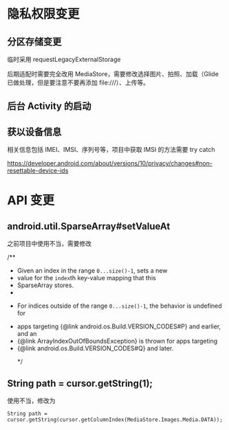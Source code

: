 # 隐私权限变更
## 分区存储变更
临时采用 requestLegacyExternalStorage

后期适配时需要完全改用 MediaStore，需要修改选择图片、拍照、加载（Glide 已做处理，但是要注意不要再添加 file:///）、上传等。

## 后台 Activity 的启动

## 获以设备信息
相关信息包括 IMEI、IMSI、序列号等，项目中获取 IMSI 的方法需要 try catch

https://developer.android.com/about/versions/10/privacy/changes#non-resettable-device-ids


# API 变更
## android.util.SparseArray#setValueAt
之前项目中使用不当，需要修改

/**
 * Given an index in the range <code>0...size()-1</code>, sets a new
 * value for the <code>index</code>th key-value mapping that this
 * SparseArray stores.
 *
 * <p>For indices outside of the range <code>0...size()-1</code>, the behavior is undefined for
 * apps targeting {@link android.os.Build.VERSION_CODES#P} and earlier, and an
 * {@link ArrayIndexOutOfBoundsException} is thrown for apps targeting
 * {@link android.os.Build.VERSION_CODES#Q} and later.</p>
 */
 
## String path = cursor.getString(1);
使用不当，修改为

    String path = cursor.getString(cursor.getColumnIndex(MediaStore.Images.Media.DATA));